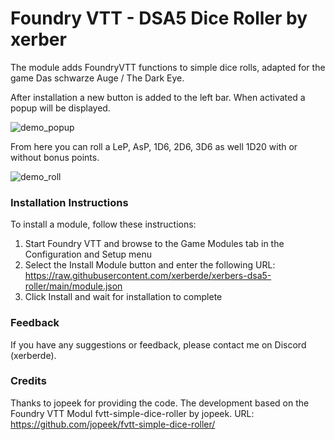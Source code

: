 # Foundry VTT - DSA5 Dice Roller by xerber

The module adds FoundryVTT functions to simple dice rolls, adapted for the game Das schwarze Auge / The Dark Eye.

After installation a new button is added to the left bar. When activated a popup will be displayed.

![demo_popup](https://github.com/xerberde/xerbers-dsa5-roller/blob/main/images/demo_popup.png)


From here you can roll a LeP, AsP, 1D6, 2D6, 3D6 as well 1D20 with or without bonus points.


![demo_roll](https://github.com/xerberde/xerbers-dsa5-roller/blob/main/images/demo_roll.png)


### Installation Instructions

To install a module, follow these instructions:

1. Start Foundry VTT and browse to the Game Modules tab in the Configuration and Setup menu
2. Select the Install Module button and enter the following URL: https://raw.githubusercontent.com/xerberde/xerbers-dsa5-roller/main/module.json
3. Click Install and wait for installation to complete 


### Feedback

If you have any suggestions or feedback, please contact me on Discord (xerberde).


### Credits
Thanks to jopeek for providing the code.
The development based on the Foundry VTT Modul fvtt-simple-dice-roller by jopeek. 
URL: https://github.com/jopeek/fvtt-simple-dice-roller/
